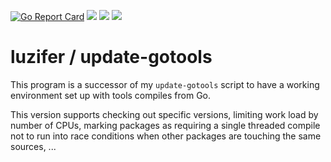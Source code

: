 [![Go Report Card](https://goreportcard.com/badge/github.com/Luzifer/update-gotools)](https://goreportcard.com/report/github.com/Luzifer/update-gotools)
![](https://badges.fyi/github/license/Luzifer/update-gotools)
![](https://badges.fyi/github/downloads/Luzifer/update-gotools)
![](https://badges.fyi/github/latest-release/Luzifer/update-gotools)

# luzifer / update-gotools

This program is a successor of my `update-gotools` script to have a working environment set up with tools compiles from Go.

This version supports checking out specific versions, limiting work load by number of CPUs, marking packages as requiring a single threaded compile not to run into race conditions when other packages are touching the same sources, ...
